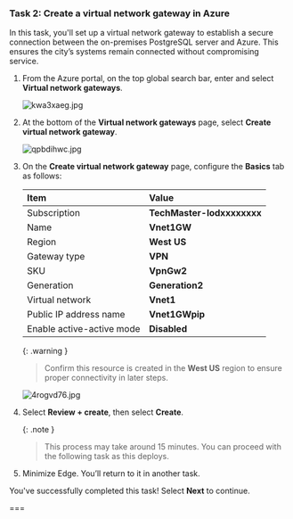 ### Task 2: Create a virtual network gateway in Azure 

In this task, you'll set up a virtual network gateway to establish a secure connection between the on-premises PostgreSQL server and Azure. This ensures the city’s systems remain connected without compromising service.

1. From the Azure portal, on the top global search bar, enter and select **Virtual network gateways**. 

    ![kwa3xaeg.jpg](../../Media/kwa3xaeg.jpg) 

1. At the bottom of the **Virtual network gateways** page, select **Create virtual network gateway**. 

    ![qpbdihwc.jpg](../../Media/qpbdihwc.jpg) 

1. On the **Create virtual network gateway** page, configure the **Basics** tab as follows: 

    | Item | Value | 
    |:---------|:---------| 
    | Subscription  | **TechMaster-lodxxxxxxxx** | 
    | Name   | **Vnet1GW**   | 
    | Region |   **West US**   | 
    | Gateway type    |   **VPN**   | 
    | SKU  | **VpnGw2** | 
    | Generation   | **Generation2**   | 
    | Virtual network |   **Vnet1** | 
    | Public IP address name    |   **Vnet1GWpip**  | 
    | Enable active-active mode  |    **Disabled** | 

    {: .warning } 
    > Confirm this resource is created in the **West US** region to ensure proper connectivity in later steps.

    ![4rogvd76.jpg](../../Media/4rogvd76.jpg)

1. Select **Review + create**, then select **Create**. 

    {: .note } 
    > This process may take around 15 minutes. You can proceed with the following task as this deploys.

1. Minimize Edge. You’ll return to it in another task. 

You've successfully completed this task! Select **Next** to continue. 

=== 

